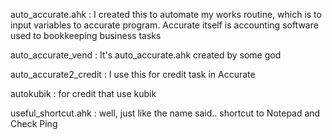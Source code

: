 auto_accurate.ahk : I created this to automate my works routine, which is to input variables to accurate program. Accurate itself is accounting software used to bookkeeping business tasks

auto_accurate_vend : It's auto_accurate.ahk created by some god

auto_accurate2_credit : I use this for credit task in Accurate

autokubik : for credit that use kubik

useful_shortcut.ahk : well, just like the name said.. shortcut to Notepad and Check Ping 

